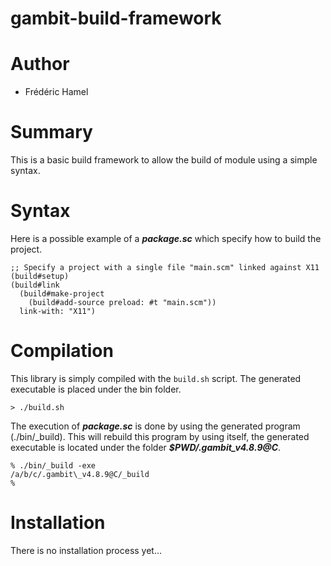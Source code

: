 # gambit-build-framework
Author
======
- Frédéric Hamel

Summary
=======
This is a basic build framework to allow the build
of module using a simple syntax.


Syntax
======
Here is a possible example of a ***package.sc*** which
specify how to build the project.

```
;; Specify a project with a single file "main.scm" linked against X11
(build#setup)
(build#link
  (build#make-project
    (build#add-source preload: #t "main.scm"))
  link-with: "X11")
```

Compilation
===========
This library is simply compiled with the ``build.sh`` script.
The generated executable is placed under the bin folder.

```
> ./build.sh
```

The execution of ***package.sc*** is done by using the generated program (./bin/\_build).
This will rebuild this program by using itself,
the generated executable is located under the folder ***$PWD/.gambit_v4.8.9@C***.
```
% ./bin/_build -exe
/a/b/c/.gambit\_v4.8.9@C/_build
%
```

Installation
============
There is no installation process yet...
